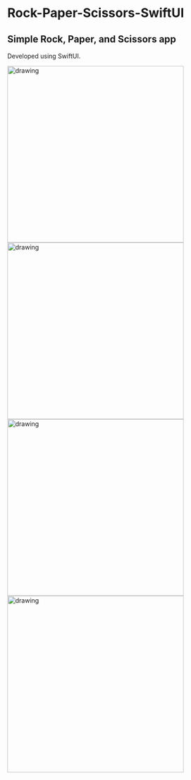 # Rock-Paper-Scissors-SwiftUI
## Simple Rock, Paper, and Scissors app 
Developed using SwiftUI.

<img src="https://user-images.githubusercontent.com/37950576/205490750-33a3b4ce-54a1-44e3-8ae3-89355c056a7e.png" alt="drawing" width="400"/> <img src="https://user-images.githubusercontent.com/37950576/205500149-a2bb9f52-3226-4a9a-9be5-68e2c81d38d4.png" alt="drawing" width="400"/> <img src="https://user-images.githubusercontent.com/37950576/205500164-ed6ab5f2-a919-4b61-a12a-cc4c0c20a0a9.png" alt="drawing" width="400"/> <img src="https://user-images.githubusercontent.com/37950576/205500247-c68f752a-93d8-478e-8845-5681c59bd766.png" alt="drawing" width="400"/>
